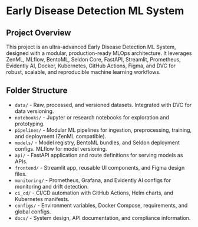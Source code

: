 # Early Disease Detection ML System

## Project Overview
This project is an ultra-advanced Early Disease Detection ML System, designed with a modular, production-ready MLOps architecture. It leverages ZenML, MLflow, BentoML, Seldon Core, FastAPI, Streamlit, Prometheus, Evidently AI, Docker, Kubernetes, GitHub Actions, Figma, and DVC for robust, scalable, and reproducible machine learning workflows.

## Folder Structure
- `data/` - Raw, processed, and versioned datasets. Integrated with DVC for data versioning.
- `notebooks/` - Jupyter or research notebooks for exploration and prototyping.
- `pipelines/` - Modular ML pipelines for ingestion, preprocessing, training, and deployment (ZenML compatible).
- `models/` - Model registry, BentoML bundles, and Seldon deployment configs. MLflow for model versioning.
- `api/` - FastAPI application and route definitions for serving models as APIs.
- `frontend/` - Streamlit app, reusable UI components, and Figma design files.
- `monitoring/` - Prometheus, Grafana, and Evidently AI configs for monitoring and drift detection.
- `ci_cd/` - CI/CD automation with GitHub Actions, Helm charts, and Kubernetes manifests.
- `configs/` - Environment variables, Docker Compose, requirements, and global configs.
- `docs/` - System design, API documentation, and compliance information. 
